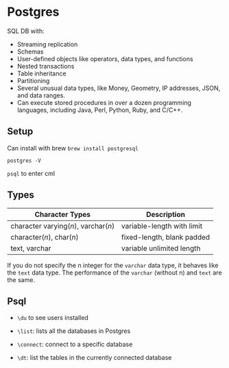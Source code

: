 # Postgres

SQL DB with:

- Streaming replication
- Schemas
- User-defined objects like operators, data types, and functions
- Nested transactions
- Table inheritance
- Partitioning
- Several unusual data types, like Money, Geometry, IP addresses, JSON, and data ranges.
- Can execute stored procedures in over a dozen programming languages, including Java, Perl, Python, Ruby, and C/C++.

## Setup

Can install with brew `brew install postgresql`

`postgres -V`

`psql` to enter cml

## Types

| **Character Types**                  | **Description**            |
| ------------------------------------ | -------------------------- |
| character varying(*n*), varchar(*n*) | variable-length with limit |
| character(*n*), char(*n*)            | fixed-length, blank padded |
| text, varchar                        | variable unlimited length  |

If you do not specify the n integer for the `varchar` data type, it behaves like the `text` data type. The performance of the `varchar` (without n) and `text` are the same.

## Psql

- `\du` to see users installed 

- `\list`: lists all the databases in Postgres
- `\connect`: connect to a specific database
- `\dt`: list the tables in the currently connected database

